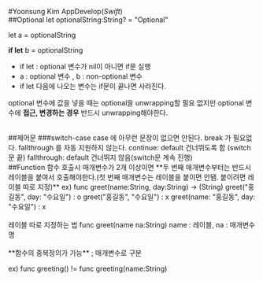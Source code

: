 #Yoonsung Kim AppDevelop(*Swift*)
<br>
##Optional
let optionalString:String? = "Optional"

let a = optionalString

**if let** b = optionalString

- if let : optional 변수가 nil이 아니면 if문 실행
- a : optional 변수 , b : non-optional 변수
- if let 다음에 나오는 변수는 if문이 끝나면 사라진다.

optional 변수에 값을 넣을 때는 optional을 unwrapping할 필요 없지만 optional 변수에 **접근, 변경하는 경우** 반드시 unwrapping해야한다.

<br>
##제어문
###switch-case
case 에 아무런 문장이 없으면 안된다.
break 가 필요없다.  
fallthrough 를 자동 지원하지 않는다.    
continue: default 건너뛰도록 함 (switch문 끝)  
fallthrough: default 건너뛰지 않음(switch문 계속 진행)

<br>
##Function
함수 호출시 매개변수가 2개 이상이면 **두 번째 매개변수부터는 반드시 레이블을 붙여서 호출해야한다.(첫 번째 매개변수는 레이블을 붙이면 안됌. 붙이려면 레이블 따로 지정)**  
ex) func greet(name:String, day:String) -> (String)  
greet("홍길동", day: "수요일") : o  
greet("홍길동", "수요일") : x  
greet(name: "홍길동", day: "수요일") : x  <br><br>
레이블 따로 지정하는 법   
func greet(name na:String)  
name : 레이블, na : 매개변수 명
<br><br>
**함수의 중복정의가 가능** ; 매개변수로 구분  

ex) func greeting() != func greeting(name:String)